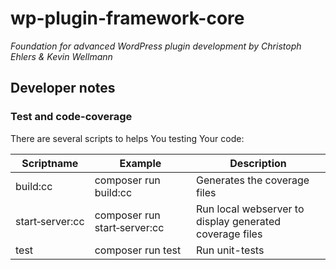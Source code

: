 # wp-plugin-framework-core
*Foundation for advanced WordPress plugin development by Christoph Ehlers & Kevin Wellmann* 
## Developer notes

### Test and code-coverage

There are several scripts to helps You testing Your code:

|Scriptname|Example|Description|
|---|---|---|
|build:cc               | composer run build:cc                 |Generates the coverage files|
|start&#x2011;server:cc | composer run start&#x2011;server:cc   |Run local webserver to display generated coverage files|
|test                   | composer run test                     |Run unit-tests|